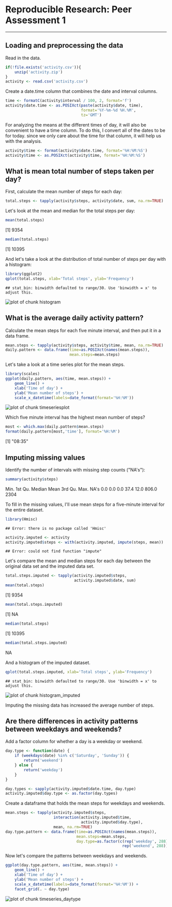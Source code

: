 # Reproducible Research: Peer Assessment 1

---



## Loading and preprocessing the data

Read in the data.

```r
if(!file.exists('activity.csv')){
    unzip('activity.zip')
}
activity <- read.csv('activity.csv')
```

Create a date.time column that combines the date and interval columns.

```r
time <- formatC(activity$interval / 100, 2, format='f')
activity$date.time <- as.POSIXct(paste(activity$date, time),
                                 format='%Y-%m-%d %H.%M',
                                 tz='GMT')
```

For analyzing the means at the different times of day, it will also be convenient to have a time column. To do this, I convert all of the dates to be for today. since we only care about the time for that column, it will help us with the analysis.

```r
activity$time <- format(activity$date.time, format='%H:%M:%S')
activity$time <- as.POSIXct(activity$time, format='%H:%M:%S')
```

## What is mean total number of steps taken per day?

First, calculate the mean number of steps for each day:

```r
total.steps <- tapply(activity$steps, activity$date, sum, na.rm=TRUE)
```

Let's look at the mean and median for the total steps per day:

```r
mean(total.steps)
```

[1] 9354

```r
median(total.steps)
```

[1] 10395

And let's take a look at the distribution of total number of steps per day with a histogram:

```r
library(ggplot2)
qplot(total.steps, xlab='Total steps', ylab='Frequency')
```

```
## stat_bin: binwidth defaulted to range/30. Use 'binwidth = x' to adjust this.
```

![plot of chunk histogram](figure/histogram.png) 


## What is the average daily activity pattern?

Calculate the mean steps for each five minute interval, and then put it in a data frame.

```r
mean.steps <- tapply(activity$steps, activity$time, mean, na.rm=TRUE)
daily.pattern <- data.frame(time=as.POSIXct(names(mean.steps)),
                            mean.steps=mean.steps)
```

Let's take a look at a time series plot for the mean steps.

```r
library(scales)
ggplot(daily.pattern, aes(time, mean.steps)) + 
    geom_line() +
    xlab('Time of day') +
    ylab('Mean number of steps') +
    scale_x_datetime(labels=date_format(format='%H:%M'))
```

![plot of chunk timeseriesplot](figure/timeseriesplot.png) 

Which five minute interval has the highest mean number of steps?

```r
most <- which.max(daily.pattern$mean.steps)
format(daily.pattern[most,'time'], format='%H:%M')
```

[1] "08:35"


## Imputing missing values
Identify the number of intervals with missing step counts ("NA's"):

```r
summary(activity$steps)
```

   Min. 1st Qu.  Median    Mean 3rd Qu.    Max.    NA's 
    0.0     0.0     0.0    37.4    12.0   806.0    2304 

To fill in the missing values, I'll use mean steps for a five-minute interval for the entire dataset.

```r
library(Hmisc)
```

```
## Error: there is no package called 'Hmisc'
```

```r
activity.imputed <- activity
activity.imputed$steps <- with(activity.imputed, impute(steps, mean))
```

```
## Error: could not find function "impute"
```

Let's compare the mean and median steps for each day between the original data set and the imputed data set.

```r
total.steps.imputed <- tapply(activity.imputed$steps, 
                              activity.imputed$date, sum)
mean(total.steps)
```

[1] 9354

```r
mean(total.steps.imputed)
```

[1] NA

```r
median(total.steps)
```

[1] 10395

```r
median(total.steps.imputed)
```

<NA> 
  NA 

And a histogram of the imputed dataset.

```r
qplot(total.steps.imputed, xlab='Total steps', ylab='Frequency')
```

```
## stat_bin: binwidth defaulted to range/30. Use 'binwidth = x' to adjust this.
```

![plot of chunk histogram_imputed](figure/histogram_imputed.png) 

Imputing the missing data has increased the average number of steps. 

## Are there differences in activity patterns between weekdays and weekends?

Add a factor column for whether a day is a weekday or weekend.

```r
day.type <- function(date) {
    if (weekdays(date) %in% c('Saturday', 'Sunday')) {
        return('weekend')
    } else {
        return('weekday')
    }
}

day.types <- sapply(activity.imputed$date.time, day.type)
activity.imputed$day.type <- as.factor(day.types)
```

Create a dataframe that holds the mean steps for weekdays and weekends.

```r
mean.steps <- tapply(activity.imputed$steps, 
                     interaction(activity.imputed$time,
                                 activity.imputed$day.type),
                     mean, na.rm=TRUE)
day.type.pattern <- data.frame(time=as.POSIXct(names(mean.steps)),
                               mean.steps=mean.steps,
                               day.type=as.factor(c(rep('weekday', 288),
                                                   rep('weekend', 288))))
```

Now let's compare the patterns between weekdays and weekends.

```r
ggplot(day.type.pattern, aes(time, mean.steps)) + 
    geom_line() +
    xlab('Time of day') +
    ylab('Mean number of steps') +
    scale_x_datetime(labels=date_format(format='%H:%M')) +
    facet_grid(. ~ day.type)
```

![plot of chunk timeseries_daytype](figure/timeseries_daytype.png) 
